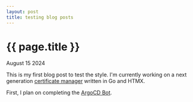 ```yaml
---
layout: post
title: testing blog posts
---
```


{{ page.title }}
================

<p class="meta">August 15 2024</p>

This is my first blog post to test the style. I'm currently working on a next generation [certificate manager](https://github.com/corymurphy/CertificateManager) written in Go and HTMX.

First, I plan on completing the [ArgoCD Bot](https://github.com/corymurphy/argobot).
